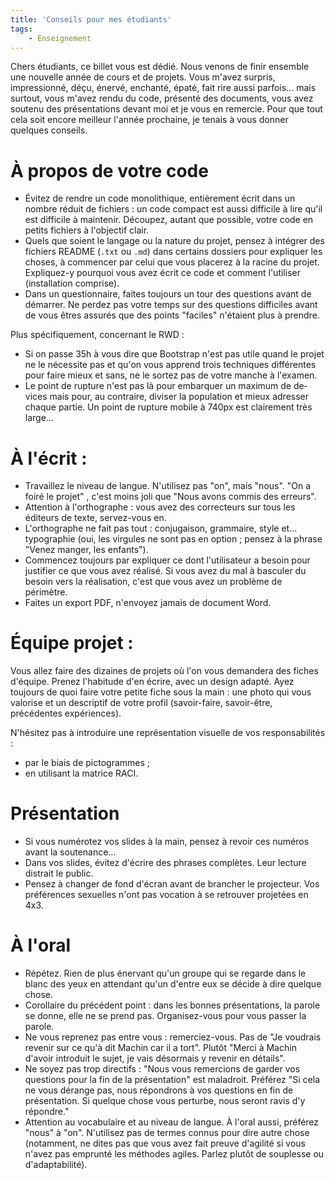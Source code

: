 ```yaml
---
title: 'Conseils pour mes étudiants'
tags:
    - Enseignement
---
```


Chers étudiants, ce billet vous est dédié. Nous venons de finir ensemble une
nouvelle année de cours et de projets. Vous m'avez surpris, impressionné, déçu,
énervé, enchanté, épaté, fait rire aussi parfois… mais surtout, vous m'avez
rendu du code, présenté des documents, vous avez soutenu des présentations
devant moi et je vous en remercie. Pour que tout cela soit encore meilleur
l'année prochaine, je tenais à vous donner quelques conseils.

# À propos de votre code

-   Évitez de rendre un code monolithique, entièrement écrit dans un nombre
    réduit de fichiers : un code compact est aussi difficile à lire qu'il est
    difficile à maintenir. Découpez, autant que possible, votre code en petits
    fichiers à l'objectif clair.
-   Quels que soient le langage ou la nature du projet, pensez à intégrer des
    fichiers README (`.txt` ou `.md`) dans certains dossiers pour expliquer les
    choses, à commencer par celui que vous placerez à la racine du projet.
    Expliquez-y pourquoi vous avez écrit ce code et comment l'utiliser
    (installation comprise).
-   Dans un questionnaire, faites toujours un tour des questions avant de
    démarrer. Ne perdez pas votre temps sur des questions difficiles avant de
    vous êtres assurés que des points "faciles" n'étaient plus à prendre.

Plus spécifiquement, concernant le RWD :

-   Si on passe 35h à vous dire que Bootstrap n'est pas utile quand le projet ne
    le nécessite pas et qu'on vous apprend trois techniques différentes pour
    faire mieux et sans, ne le sortez pas de votre manche à l'examen.
-   Le point de rupture n'est pas là pour embarquer un maximum de
    <span lang="en">devices</span> mais pour, au contraire, diviser la
    population et mieux adresser chaque partie. Un point de rupture mobile à
    740px est clairement très large…

# À l'écrit :

-   Travaillez le niveau de langue. N'utilisez pas "on", mais "nous". "On a
    foiré le projet" , c'est moins joli que "Nous avons commis des erreurs".
-   Attention à l'orthographe : vous avez des correcteurs sur tous les éditeurs
    de texte, servez-vous en.
-   L'orthographe ne fait pas tout : conjugaison, grammaire, style et…
    typographie (oui, les virgules ne sont pas en option ; pensez à la phrase
    "Venez manger, les enfants").
-   Commencez toujours par expliquer ce dont l'utilisateur a besoin pour
    justifier ce que vous avez réalisé. Si vous avez du mal à basculer du besoin
    vers la réalisation, c'est que vous avez un problème de périmètre.
-   Faites un export PDF, n'envoyez jamais de document Word.

# Équipe projet :

Vous allez faire des dizaines de projets où l'on vous demandera des fiches
d'équipe. Prenez l'habitude d'en écrire, avec un design adapté. Ayez toujours de
quoi faire votre petite fiche sous la main : une photo qui vous valorise et un
descriptif de votre profil (savoir-faire, savoir-être, précédentes expériences).

N'hésitez pas à introduire une représentation visuelle de vos responsabilités :

-   par le biais de pictogrammes ;
-   en utilisant la matrice RACI.

# Présentation

-   Si vous numérotez vos <span lang="en">slides</span> à la main, pensez à
    revoir ces numéros avant la soutenance…
-   Dans vos <span lang="en">slides</span>, évitez d'écrire des phrases
    complètes. Leur lecture distrait le public.
-   Pensez à changer de fond d'écran avant de brancher le projecteur. Vos
    préférences sexuelles n'ont pas vocation à se retrouver projetées en 4x3.

# À l'oral

-   Répétez. Rien de plus énervant qu'un groupe qui se regarde dans le blanc des
    yeux en attendant qu'un d'entre eux se décide à dire quelque chose.
-   Corollaire du précédent point : dans les bonnes présentations, la parole se
    donne, elle ne se prend pas. Organisez-vous pour vous passer la parole.
-   Ne vous reprenez pas entre vous : remerciez-vous. Pas de "Je voudrais
    revenir sur ce qu'à dit Machin car il a tort". Plutôt "Merci à Machin
    d'avoir introduit le sujet, je vais désormais y revenir en détails".
-   Ne soyez pas trop directifs : "Nous vous remercions de garder vos questions
    pour la fin de la présentation" est maladroit. Préférez "Si cela ne vous
    dérange pas, nous répondrons à vos questions en fin de présentation. Si
    quelque chose vous perturbe, nous seront ravis d'y répondre."
-   Attention au vocabulaire et au niveau de langue. À l'oral aussi, préférez
    "nous" à "on". N'utilisez pas de termes connus pour dire autre chose
    (notamment, ne dites pas que vous avez fait preuve d'agilité si vous n'avez
    pas emprunté les méthodes agiles. Parlez plutôt de souplesse ou
    d'adaptabilité).
